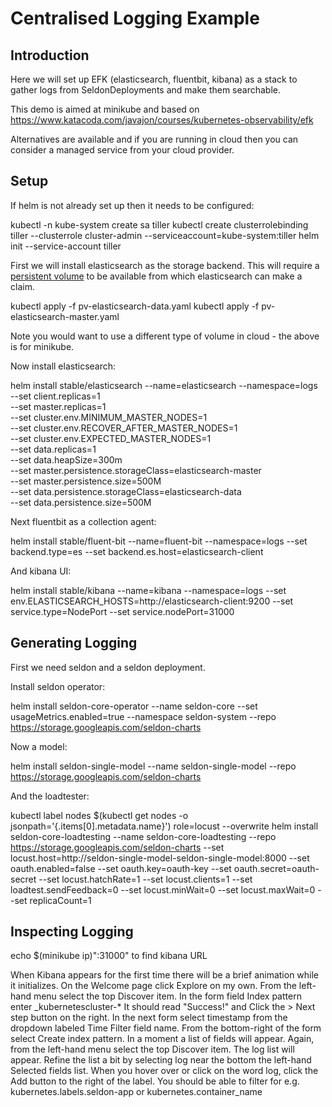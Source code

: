 # Centralised Logging Example

## Introduction

Here we will set up EFK (elasticsearch, fluentbit, kibana) as a stack to gather logs from SeldonDeployments and make them searchable.

This demo is aimed at minikube and based on https://www.katacoda.com/javajon/courses/kubernetes-observability/efk

Alternatives are available and if you are running in cloud then you can consider a managed service from your cloud provider.

## Setup

If helm is not already set up then it needs to be configured:

kubectl -n kube-system create sa tiller
kubectl create clusterrolebinding tiller --clusterrole cluster-admin --serviceaccount=kube-system:tiller
helm init --service-account tiller

First we will install elasticsearch as the storage backend. This will require a [persistent volume](https://kubernetes.io/docs/tasks/configure-pod-container/configure-persistent-volume-storage/#create-a-persistentvolume) to be available from which elasticsearch can make a claim.

kubectl apply -f pv-elasticsearch-data.yaml
kubectl apply -f pv-elasticsearch-master.yaml

Note you would want to use a different type of volume in cloud - the above is for minikube.

Now install elasticsearch:

helm install stable/elasticsearch --name=elasticsearch --namespace=logs \
--set client.replicas=1 \
--set master.replicas=1 \
--set cluster.env.MINIMUM_MASTER_NODES=1 \
--set cluster.env.RECOVER_AFTER_MASTER_NODES=1 \
--set cluster.env.EXPECTED_MASTER_NODES=1 \
--set data.replicas=1 \
--set data.heapSize=300m \
--set master.persistence.storageClass=elasticsearch-master \
--set master.persistence.size=500M \
--set data.persistence.storageClass=elasticsearch-data \
--set data.persistence.size=500M

Next fluentbit as a collection agent:

helm install stable/fluent-bit --name=fluent-bit --namespace=logs --set backend.type=es --set backend.es.host=elasticsearch-client

And kibana UI:

helm install stable/kibana --name=kibana --namespace=logs --set env.ELASTICSEARCH_HOSTS=http://elasticsearch-client:9200 --set service.type=NodePort --set service.nodePort=31000

## Generating Logging

First we need seldon and a seldon deployment.

Install seldon operator:

helm install seldon-core-operator --name seldon-core --set usageMetrics.enabled=true --namespace seldon-system --repo https://storage.googleapis.com/seldon-charts

Now a model:

helm install seldon-single-model --name seldon-single-model --repo https://storage.googleapis.com/seldon-charts

And the loadtester:

kubectl label nodes $(kubectl get nodes -o jsonpath='{.items[0].metadata.name}') role=locust --overwrite
helm install seldon-core-loadtesting --name seldon-core-loadtesting --repo https://storage.googleapis.com/seldon-charts --set locust.host=http://seldon-single-model-seldon-single-model:8000 --set oauth.enabled=false --set oauth.key=oauth-key --set oauth.secret=oauth-secret --set locust.hatchRate=1 --set locust.clients=1 --set loadtest.sendFeedback=0 --set locust.minWait=0 --set locust.maxWait=0 --set replicaCount=1


## Inspecting Logging

echo $(minikube ip)":31000" to find kibana URL

When Kibana appears for the first time there will be a brief animation while it initializes.
On the Welcome page click Explore on my own.
From the left-hand menu select the top Discover item.
In the form field Index pattern enter _kubernetescluster-*
It should read "Success!" and Click the > Next step button on the right.
In the next form select timestamp from the dropdown labeled Time Filter field name.
From the bottom-right of the form select Create index pattern.
In a moment a list of fields will appear.
Again, from the left-hand menu select the top Discover item.
The log list will appear.
Refine the list a bit by selecting log near the bottom the left-hand Selected fields list.
When you hover over or click on the word log, click the Add button to the right of the label.
You should be able to filter for e.g. kubernetes.labels.seldon-app or kubernetes.container_name